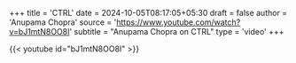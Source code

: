 +++
title = 'CTRL'
date = 2024-10-05T08:17:05+05:30
draft = false
author = 'Anupama Chopra'
source = 'https://www.youtube.com/watch?v=bJ1mtN8OO8I'
subtitle = "Anupama Chopra on CTRL"
type = 'video'
+++

{{< youtube id="bJ1mtN8OO8I" >}}
